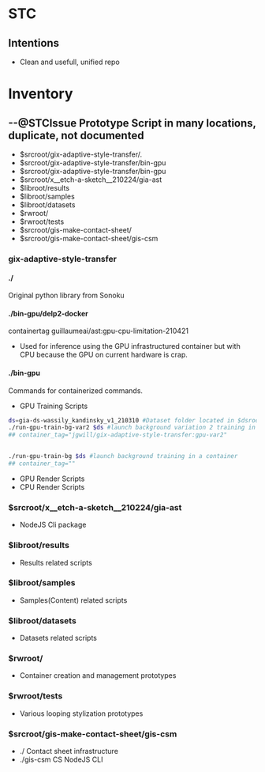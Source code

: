 # STC

## Intentions

* Clean and usefull, unified repo 

# Inventory
## --@STCIssue Prototype Script in many locations, duplicate, not documented

* $srcroot/gix-adaptive-style-transfer/.
* $srcroot/gix-adaptive-style-transfer/bin-gpu
* $srcroot/gix-adaptive-style-transfer/bin-gpu
* $srcroot/x__etch-a-sketch__210224/gia-ast
* $libroot/results
* $libroot/samples
* $libroot/datasets
* $rwroot/
* $rwroot/tests
* $srcroot/gis-make-contact-sheet/
* $srcroot/gis-make-contact-sheet/gis-csm

### gix-adaptive-style-transfer

#### ./
Original python library from Sonoku

#### ./bin-gpu/delp2-docker
containertag guillaumeai/ast:gpu-cpu-limitation-210421
* Used for inference using the GPU infrastructured container but with CPU because the GPU on current hardware is crap.

#### ./bin-gpu
Commands for containerized commands.

* GPU Training Scripts

```sh
ds=gia-ds-wassily_kandinsky_v1_210310 #Dataset folder located in $dsroot
./run-gpu-train-bg-var2 $ds #launch background variation 2 training in a container
## container_tag="jgwill/gix-adaptive-style-transfer:gpu-var2"


./run-gpu-train-bg $ds #launch background training in a container
## container_tag=""


```

* GPU Render Scripts
* CPU Render Scripts

### $srcroot/x__etch-a-sketch__210224/gia-ast

* NodeJS Cli package
### $libroot/results

* Results related scripts

### $libroot/samples

* Samples(Content) related scripts
### $libroot/datasets

* Datasets related scripts
### $rwroot/

* Container creation and management prototypes

### $rwroot/tests

* Various looping stylization prototypes
### $srcroot/gis-make-contact-sheet/gis-csm

* ./ Contact sheet infrastructure
* ./gis-csm CS NodeJS CLI